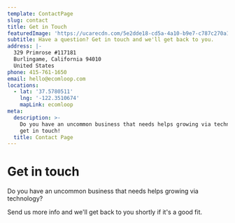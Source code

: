 ```yaml
---
template: ContactPage
slug: contact
title: Get in Touch
featuredImage: 'https://ucarecdn.com/5e2dde18-cd5a-4a10-b9e7-c787c270a106/'
subtitle: Have a question? Get in touch and we'll get back to you.
address: |-
  329 Primrose #117181
  Burlingame, California 94010
  United States
phone: 415-761-1650
email: hello@ecomloop.com
locations:
  - lat: '37.5780511'
    lng: '-122.3510674'
    mapLink: ecomloop
meta:
  description: >-
    Do you have an uncommon business that needs helps growing via technology,
    get in touch! 
  title: Contact Page
---
```

# Get in touch

Do you have an uncommon business that needs helps growing via technology? 

Send us more info and we'll get back to you shortly if it's a good fit.
